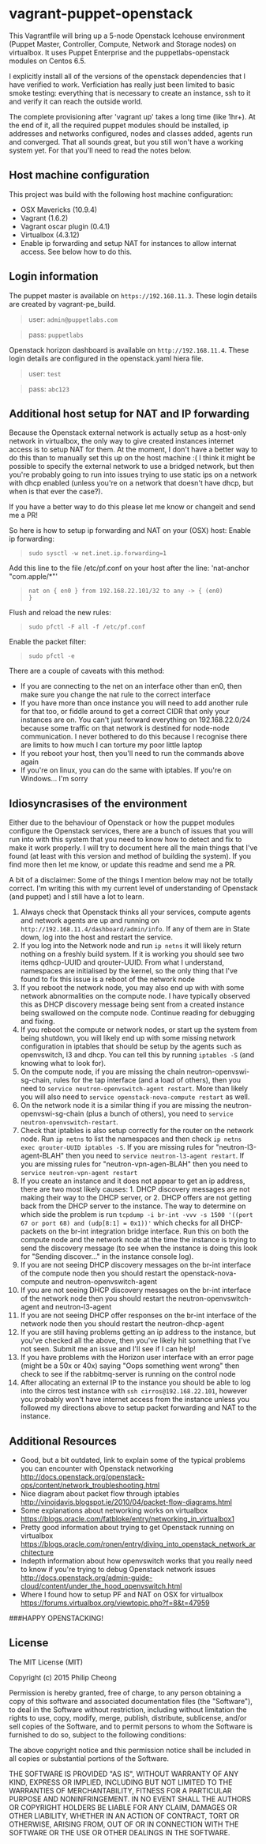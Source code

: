 vagrant-puppet-openstack
=====================

This Vagrantfile will bring up a 5-node Openstack Icehouse environment (Puppet Master, Controller, Compute, Network and Storage nodes) on virtualbox. It uses Puppet Enterprise and the puppetlabs-openstack modules on Centos 6.5. 

I explicitly install all of the versions of the openstack dependencies that I have verified to work. Verficiation has really just been limited to basic smoke testing: everything that is necessary to create an instance, ssh to it and verify it can reach the outside world.

The complete provisioning after 'vagrant up' takes a long time (like 1hr+). At the end of it, all the required puppet modules should be installed, ip addresses and networks configured, nodes and classes added, agents run and converged. That all sounds great, but you still won't have a working system yet. For that you'll need to read the notes below.

Host machine configuration
------------
This project was build with the following host machine configuration:
* OSX Mavericks (10.9.4)
* Vagrant (1.6.2)
* Vagrant oscar plugin (0.4.1)
* Virtualbox (4.3.12)
* Enable ip forwarding and setup NAT for instances to allow internat access. See below how to do this.

Login information
------------
The puppet master is available on `https://192.168.11.3`. These login details are created by vagrant-pe_build.
> user: `admin@puppetlabs.com`

> pass: `puppetlabs`

Openstack horizon dashboard is available on `http://192.168.11.4`. These login details are configured in the openstack.yaml hiera file.
> user: `test`

> pass: `abc123`

Additional host setup for NAT and IP forwarding
-------------------
Because the Openstack external network is actually setup as a host-only network in virtualbox, the only way to give created instances internet access is to setup NAT for them. At the moment, I don't have a better way to do this than to manually set this up on the host machine :( I think it might be possible to specify the external network to use a bridged network, but then you're probably going to run into issues trying to use static ips on a network with dhcp enabled (unless you're on a network that doesn't have dhcp, but when is that ever the case?).

If you have a better way to do this please let me know or changeit and send me a PR!

So here is how to setup ip forwarding and NAT on your (OSX) host:
Enable ip forwarding:

> <code>sudo sysctl -w net.inet.ip.forwarding=1</code>

Add this line to the file /etc/pf.conf on your host after the line: 'nat-anchor "com.apple/*"'

> <code>nat on { en0 } from 192.168.22.101/32 to any -> { (en0) }</code>

Flush and reload the new rules:

> <code>sudo pfctl -F all -f /etc/pf.conf</code>

Enable the packet filter:

> <code>sudo pfctl -e</code>

There are a couple of caveats with this method:
<ul>
<li>If you are connecting to the net on an interface other than en0, then make sure you change the nat rule to the correct interface</li>
<li>If you have more than once instance you will need to add another rule for that too, or fiddle around to get a correct CIDR that only your instances are on. You can't just forward everything on 192.168.22.0/24 because some traffic on that network is destined for node-node communication. I never bothered to do this because I recognise there are limits to how much I can torture my poor little laptop</li>
<li>If you reboot your host, then you'll need to run the commands above again</li>
<li>If you're on linux, you can do the same with iptables. If you're on Windows... I'm sorry</li>
</ul>

Idiosyncrasises of the environment
-------------------
Either due to the behaviour of Openstack or how the puppet modules configure the Openstack services, there are a bunch of issues that you will run into with this system that you need to know how to detect and fix to make it work properly. I will try to document here all the main things that I've found (at least with this version and method of building the system). If you find more then let me know, or update this readme and send me a PR.

A bit of a disclaimer: Some of the things I mention below may not be totally correct. I'm writing this with my current level of understanding of Openstack (and puppet) and I still have a lot to learn.
<ol>
<li>Always check that Openstack thinks all your services, compute agents and network agents are up and running on <code>http://192.168.11.4/dashboard/admin/info</code>. If any of them are in State down, log into the host and restart the service.</li>
<li>If you log into the Network node and run <code>ip netns</code> it will likely return nothing on a freshly build system. If it is working you should see two items qdhcp-UUID and qrouter-UUID. From what I understand, namespaces are initialised by the kernel, so the only thing that I've found to fix this issue is a reboot of the network node</li>
<li>If you reboot the network node, you may also end up with with some network abnormalities on the compute node. I have typically observed this as DHCP discovery message being sent from a created instance being swallowed on the compute node. Continue reading for debugging and fixing.</li>
<li>If you reboot the compute or network nodes, or start up the system from being shutdown, you will likely end up with some missing network configuration in iptables that should be setup by the agents such as openvswitch, l3 and dhcp. You can tell this by running <code>iptables -S</code> (and knowing what to look for).</li>
<li>On the compute node, if you are missing the chain neutron-openvswi-sg-chain, rules for the tap interface (and a load of others), then you need to <code>service neutron-openvswitch-agent restart</code>. More than likely you will also need to <code>service openstack-nova-compute restart</code> as well.</li>
<li>On the network node it is a similar thing if you are missing the neutron-openvswi-sg-chain (plus a bunch of others), you need to <code>service neutron-openvswitch-restart</code>.</li>
<li>Check that iptables is also setup correctly for the router on the network node. Run <code>ip netns</code> to list the namespaces and then check <code>ip netns exec qrouter-UUID iptables -S</code>. If you are missing rules for "neutron-l3-agent-BLAH" then you need to <code>service neutron-l3-agent restart</code>. If you are missing rules for "neutron-vpn-agen-BLAH" then you need to <code>service neutron-vpn-agent restart</code>
<li>If you create an instance and it does not appear to get an ip address, there are two most likely causes: 1. DHCP discovery messages are not making their way to the DHCP server, or 2. DHCP offers are not getting back from the DHCP server to the instance. The way to determine on which side the problem is run <code>tcpdump -i br-int -vvv -s 1500 '((port 67 or port 68) and (udp[8:1] = 0x1))'</code> which checks for all DHCP-packets on the br-int integration bridge interface. Run this on both the compute node and the network node at the time the instance is trying to send the discovery message (to see when the instance is doing this look for "Sending discover..." in the instance console log).</li>
<li>If you are not seeing DHCP discovery messages on the br-int interface of the compute node then you should restart the openstack-nova-compute and neutron-openvswitch-agent</li>
<li>If you are not seeing DHCP discovery messages on the br-int interface of the network node then you should restart the neutron-openvswitch-agent and neutron-l3-agent</li>
<li>If you are not seeing DHCP offer responses on the br-int interface of the network node then you should restart the neutron-dhcp-agent</li>
<li>If you are still having problems getting an ip address to the instance, but you've checked all the above, then you've likely hit something that I've not seen. Submit me an issue and I'll see if I can help!</li>
<li>If you have problems with the Horizon user interface with an error page (might be a 50x or 40x) saying "Oops something went wrong" then check to see if the rabbitmq-server is running on the control node</li>
<li>After allocating an external IP to the instance you should be able to log into the cirros test instance with <code>ssh cirros@192.168.22.101</code>, however you probably won't have internet access from the instance unless you followed my directions above to setup packet forwarding and NAT to the instance.</li>
</ol>

Additional Resources
-------------------

- Good, but a bit outdated, link to explain some of the typical problems you can encounter with Openstack networking
<http://docs.openstack.org/openstack-ops/content/network_troubleshooting.html>
- Nice diagram about packet flow through iptables
<http://vinojdavis.blogspot.ie/2010/04/packet-flow-diagrams.html>
- Some explanations about networking works on virtualbox
<https://blogs.oracle.com/fatbloke/entry/networking_in_virtualbox1>
- Pretty good information about trying to get Openstack running on virtualbox
<https://blogs.oracle.com/ronen/entry/diving_into_openstack_network_architecture>
- Indepth information about how openvswitch works that you really need to know if you're trying to debug Openstack network issues
<http://docs.openstack.org/admin-guide-cloud/content/under_the_hood_openvswitch.html>
- Where I found how to setup PF and NAT on OSX for virtualbox
<https://forums.virtualbox.org/viewtopic.php?f=8&t=47959>

###HAPPY OPENSTACKING!

License
-------------------
The MIT License (MIT)

Copyright (c) 2015 Philip Cheong

Permission is hereby granted, free of charge, to any person obtaining a copy
of this software and associated documentation files (the "Software"), to deal
in the Software without restriction, including without limitation the rights
to use, copy, modify, merge, publish, distribute, sublicense, and/or sell
copies of the Software, and to permit persons to whom the Software is
furnished to do so, subject to the following conditions:

The above copyright notice and this permission notice shall be included in all
copies or substantial portions of the Software.

THE SOFTWARE IS PROVIDED "AS IS", WITHOUT WARRANTY OF ANY KIND, EXPRESS OR
IMPLIED, INCLUDING BUT NOT LIMITED TO THE WARRANTIES OF MERCHANTABILITY,
FITNESS FOR A PARTICULAR PURPOSE AND NONINFRINGEMENT. IN NO EVENT SHALL THE
AUTHORS OR COPYRIGHT HOLDERS BE LIABLE FOR ANY CLAIM, DAMAGES OR OTHER
LIABILITY, WHETHER IN AN ACTION OF CONTRACT, TORT OR OTHERWISE, ARISING FROM,
OUT OF OR IN CONNECTION WITH THE SOFTWARE OR THE USE OR OTHER DEALINGS IN THE
SOFTWARE.
